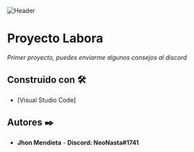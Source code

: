 ![Header](https://imgur.com/ck9KWpJ)
# Proyecto Labora
_Primer proyecto, puedes enviarme algunos consejos al discord_

## Construido con 🛠️

* [Visual Studio Code]

## Autores ✒️

* **Jhon Mendieta** - **Discord: NeoNasta#1741**
